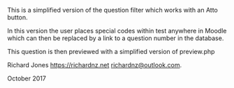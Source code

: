 This is a simplified version of the question filter which works with an Atto button.

In this version the user places special codes within test anywhere in Moodle which 
can then be replaced by a link to a question number in the database.  

This question is then previewed with a simplified version of preview.php

Richard Jones https://richardnz.net richardnz@outlook.com.

October 2017
